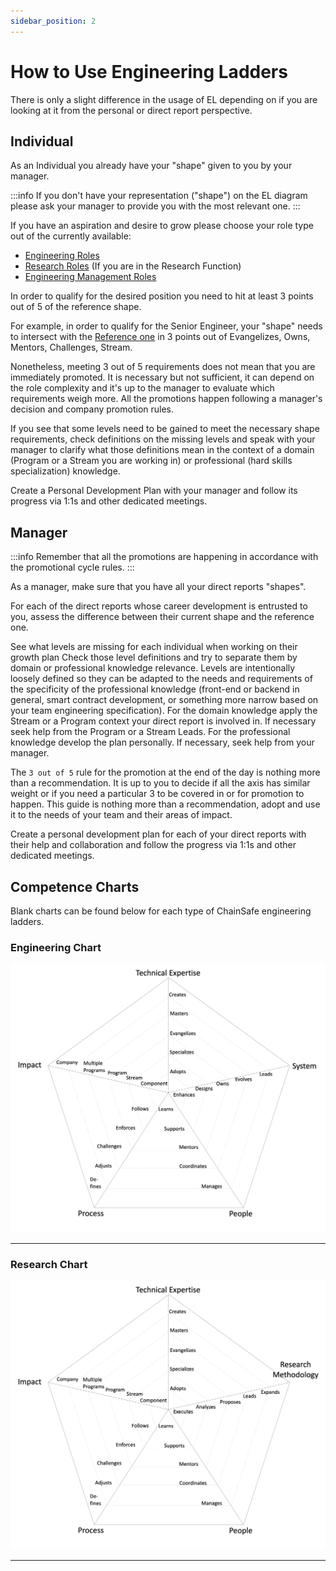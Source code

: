 ```yaml
---
sidebar_position: 2
---
```


# How to Use Engineering Ladders

There is only a slight difference in the usage of EL depending on if you are looking at it from the personal or direct report perspective.

## Individual
As an Individual you already have your "shape" given to you by your manager. 

:::info
If you don't have your representation ("shape") on the EL diagram please ask your manager to provide you with the most relevant one.
:::

If you have an aspiration and desire to grow please choose your role type out of the currently available:
 - [Engineering Roles](engineering)
 - [Research Roles](research) (If you are in the Research Function)
 - [Engineering Management Roles](engineering-management)


In order to qualify for the desired position you need to hit at least 3 points out of 5 of the reference shape.

For example, in order to qualify for the Senior Engineer, your "shape" needs to intersect with the [Reference one](engineering#senior-engineer) in 3 points out of Evangelizes, Owns, Mentors, Challenges, Stream.

Nonetheless, meeting 3 out of 5 requirements does not mean that you are immediately promoted. It is necessary but not sufficient, it can depend on the role complexity and it's up to the manager to evaluate which requirements weigh more. All the promotions happen following a manager's decision and company promotion rules.

If you see that some levels need to be gained to meet the necessary shape requirements, check definitions on the missing levels and speak with your manager to clarify what those definitions mean in the context of a domain (Program or a Stream you are working in) or professional (hard skills specialization) knowledge. 

Create a Personal Development Plan with your manager and follow its progress via 1:1s and other dedicated meetings.

## Manager
:::info
Remember that all the promotions are happening in accordance with the promotional cycle rules.
:::

As a manager, make sure that you have all your direct reports "shapes".

For each of the direct reports whose career development is entrusted to you, assess the difference between their current shape and the reference one. 

See what levels are missing for each individual when working on their growth plan Check those level definitions and try to separate them by domain or professional knowledge relevance. Levels are intentionally loosely defined so they can be adapted to the needs and requirements of the specificity of the professional knowledge (front-end or backend in general, smart contract development, or something more narrow based on your team engineering specification). For the domain knowledge apply the Stream or a Program context your direct report is involved in. If necessary seek help from the Program or a Stream Leads. For the professional knowledge develop the plan personally. If necessary, seek help from your manager.

The `3 out of 5` rule for the promotion at the end of the day is nothing more than a recommendation. It is up to you to decide if all the axis has similar weight or if you need a particular 3 to be covered in or for promotion to happen. This guide is nothing more than a recommendation, adopt and use it to the needs of your team and their areas of impact.

Create a personal development plan for each of your direct reports with their help and collaboration and follow the progress via 1:1s and other dedicated meetings.

## Competence Charts

Blank charts can be found below for each type of ChainSafe engineering ladders.

### Engineering Chart

![assets/eng-chart.jpg](assets/eng-chart.jpg)

---

### Research Chart

![assets/rnd-chart.jpg](assets/rnd-chart.jpg)

---